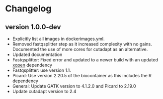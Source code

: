 Changelog
==========

<!--

Newest changes should be on top.

This document is user facing. Please word the changes in such a way
that users understand how the changes affect the new version.
-->

version 1.0.0-dev
---------------------------
+ Explicitly list all images in dockerimages.yml.
+ Removed fastqsplitter step as it increased complexity with no gains.
  Documented the use of more cores for cutadapt as an alternative.
+ Updated documentation
+ Fastqsplitter: Fixed error and updated to a newer build with an updated [xopen](github.com/marcelm/xopen) dependency
+ Fastqsplitter: use version 1.1.
+ Picard: Use version 2.20.5 of the biocontainer as this includes the R dependency
+ General: Update GATK version to 4.1.2.0 and Picard to 2.19.0
+ Update cutadapt version to 2.4
